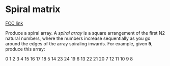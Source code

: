 # Spiral matrix

[FCC link](https://www.freecodecamp.org/learn/coding-interview-prep/rosetta-code/spiral-matrix)

Produce a spiral array. A _spiral array_ is a square arrangement of the first N2
natural numbers, where the numbers increase sequentially as you go around the
edges of the array spiraling inwards. For example, given **5**, produce this
array:

0 1 2 3 4 15 16 17 18 5 14 23 24 19 6 13 22 21 20 7 12 11 10 9 8
